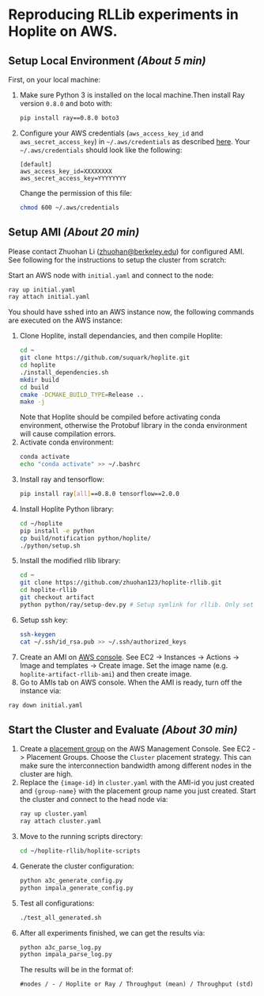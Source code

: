 # Reproducing RLLib experiments in Hoplite on AWS.

## Setup Local Environment _(About 5 min)_

 First, on your local machine:

1. Make sure Python 3 is installed on the local machine.Then install Ray version `0.8.0` and boto with:
   ~~~bash
   pip install ray==0.8.0 boto3
   ~~~
2. Configure your AWS credentials (`aws_access_key_id` and `aws_secret_access_key`) in `~/.aws/credentials` as described [here](https://boto3.amazonaws.com/v1/documentation/api/latest/guide/credentials.html#guide-credentials). Your `~/.aws/credentials` should look like the following:
   ~~~
   [default]
   aws_access_key_id=XXXXXXXX
   aws_secret_access_key=YYYYYYYY
   ~~~
   Change the permission of this file:
   ~~~bash
   chmod 600 ~/.aws/credentials
   ~~~

## Setup AMI _(About 20 min)_

Please contact Zhuohan Li (zhuohan@berkeley.edu) for configured AMI. See following for the instructions to setup the cluster from scratch:

Start an AWS node with `initial.yaml` and connect to the node:
   ~~~bash
   ray up initial.yaml
   ray attach initial.yaml
   ~~~

You should have sshed into an AWS instance now, the following commands are executed on the AWS instance:

1. Clone Hoplite, install dependancies, and then compile Hoplite:
   ~~~bash
   cd ~
   git clone https://github.com/suquark/hoplite.git
   cd hoplite
   ./install_dependencies.sh
   mkdir build
   cd build
   cmake -DCMAKE_BUILD_TYPE=Release ..
   make -j
   ~~~
   Note that Hoplite should be compiled before activating conda environment, otherwise the Protobuf library in the conda environment will cause compilation errors.
2. Activate conda environment:
   ~~~bash
   conda activate
   echo "conda activate" >> ~/.bashrc
   ~~~
3. Install ray and tensorflow:
   ~~~bash
   pip install ray[all]==0.8.0 tensorflow==2.0.0
   ~~~
4. Install Hoplite Python library:
   ~~~bash
   cd ~/hoplite
   pip install -e python
   cp build/notification python/hoplite/
   ./python/setup.sh
   ~~~
5. Install the modified rllib library:
   ~~~bash
   cd ~
   git clone https://github.com/zhuohan123/hoplite-rllib.git
   cd hoplite-rllib
   git checkout artifact
   python python/ray/setup-dev.py # Setup symlink for rllib. Only set symlink for RLLib and don't set symlink for any other components (reply Y for the first option and reply n for all other).
   ~~~
6. Setup ssh key:
   ~~~bash
   ssh-keygen
   cat ~/.ssh/id_rsa.pub >> ~/.ssh/authorized_keys
   ~~~
7. Create an AMI on [AWS console](aws.amazon.com/console). See EC2 -> Instances -> Actions -> Image and templates -> Create image. Set the image name (e.g. `hoplite-artifact-rllib-ami`) and then create image.
8.  Go to AMIs tab on AWS console. When the AMI is ready, turn off the instance via:
   ~~~bash
   ray down initial.yaml
   ~~~

## Start the Cluster and Evaluate _(About 30 min)_

1. Create a [placement group](https://docs.aws.amazon.com/AWSEC2/latest/UserGuide/placement-groups.html) on the AWS Management Console. See EC2 -> Placement Groups. Choose the `Cluster` placement strategy. This can make sure the interconnection bandwidth among different nodes in the cluster are high.
2. Replace the `{image-id}` in `cluster.yaml` with the AMI-id you just created and `{group-name}` with the placement group name you just created. Start the cluster and connect to the head node via:
   ~~~bash
   ray up cluster.yaml
   ray attach cluster.yaml
   ~~~
3. Move to the running scripts directory:
   ~~~bash
   cd ~/hoplite-rllib/hoplite-scripts
   ~~~
4. Generate the cluster configuration:
   ~~~bash
   python a3c_generate_config.py
   python impala_generate_config.py
   ~~~
5. Test all configurations:
   ~~~bash
   ./test_all_generated.sh
   ~~~
6. After all experiments finished, we can get the results via:
   ~~~bash
   python a3c_parse_log.py
   python impala_parse_log.py
   ~~~
   The results will be in the format of:
   ~~~
   #nodes / - / Hoplite or Ray / Throughput (mean) / Throughput (std)
   ~~~
